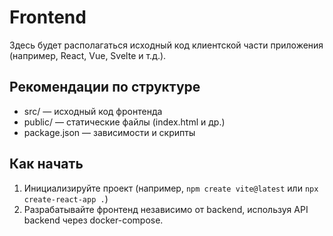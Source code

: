 # Frontend

Здесь будет располагаться исходный код клиентской части приложения (например, React, Vue, Svelte и т.д.).

## Рекомендации по структуре
- src/ — исходный код фронтенда
- public/ — статические файлы (index.html и др.)
- package.json — зависимости и скрипты

## Как начать
1. Инициализируйте проект (например, `npm create vite@latest` или `npx create-react-app .`)
2. Разрабатывайте фронтенд независимо от backend, используя API backend через docker-compose.
